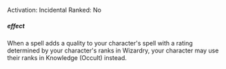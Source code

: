 Activation: Incidental
Ranked: No
##### effect
When a spell adds a quality to your character's spell with a rating determined by your character's ranks in Wizardry, your character may use their ranks in Knowledge (Occult) instead.